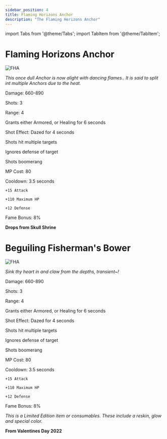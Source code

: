 ```yaml
---
sidebar_position: 4
title: Flaming Horizons Anchor
description: "The Flaming Horizons Anchor"
---
```


import Tabs from '@theme/Tabs';
import TabItem from '@theme/TabItem';

<Tabs>
  <TabItem value="Flaming Horizons Anchor" label="Flaming Horizons Anchor" default>

# Flaming Horizons Anchor

![FHA](https://vwiki.valorserver.com/api/item/picture/flaming%20horizons%20anchor)

<i>This once dull Anchor is now alight with dancing flames.. It is said to split int multiple Anchors due to the heat.</i>

Damage: 660-890

Shots: 3

Range: 4

Grants either Armored, or Healing for 6 seconds

Shot Effect: Dazed for 4 seconds

Shots hit multiple targets

Ignores defense of target

Shots boomerang

MP Cost: 80 

Cooldown: 3.5 seconds

    +15 Attack
    
    +110 Maximum HP
    
    +12 Defense

Fame Bonus: 8%

**Drops from Skull Shrine**

  </TabItem>
  <TabItem value="Beguiling Fisherman's Bower" label="Beguiling Fisherman's Bower">

# Beguiling Fisherman's Bower

![FHA](https://vwiki.valorserver.com/api/item/picture/beguiling%20fisherman's%20bower)

<i>Sink thy heart in and claw from the depths, transient~!</i>

Damage: 660-890

Shots: 3

Range: 4

Grants either Armored, or Healing for 6 seconds

Shot Effect: Dazed for 4 seconds

Shots hit multiple targets

Ignores defense of target

Shots boomerang

MP Cost: 80 

Cooldown: 3.5 seconds

    +15 Attack
    
    +110 Maximum HP
    
    +12 Defense

Fame Bonus: 8%

*This is a Limited Edition item or consumables. These include a reskin, glow and special color.*

**From Valentines Day 2022**

 </TabItem>
</Tabs>
